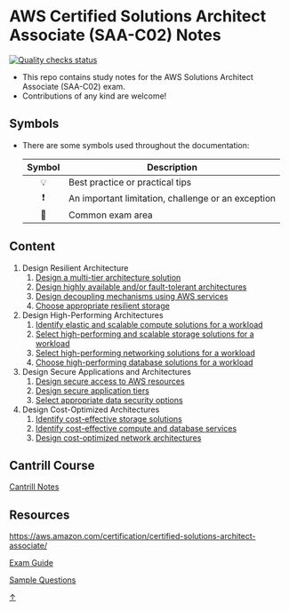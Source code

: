 # AWS Certified Solutions Architect Associate (SAA-C02) Notes

[![Quality checks status](https://github.com/joeyhage/aws-solutions-architect-associate-notes/workflows/Quality%20checks/badge.svg)](https://github.com/joeyhage/aws-solutions-architect-associate-notes/actions)

- This repo contains study notes for the AWS Solutions Architect Associate (SAA-C02) exam.
- Contributions of any kind are welcome!

## Symbols

- There are some symbols used throughout the documentation:

  | Symbol | Description                                        |
  | :----: | -------------------------------------------------- |
  | 💡     | Best practice or practical tips                    |
  | ❗      | An important limitation, challenge or an exception |
  | 📝     | Common exam area                                   |

## Content

1. Design Resilient Architecture
   1. [Design a multi-tier architecture solution](./notes/01-Design-Resilient-Architecture/01-Multi-tier-architecture.md)
   2. [Design highly available and/or fault-tolerant architectures](./notes/01-Design-Resilient-Architecture/02-Highly-available-fault-tolerant.md)
   3. [Design decoupling mechanisms using AWS services](./notes/01-Design-Resilient-Architecture/03-Decoupling-mechanisms.md)
   4. [Choose appropriate resilient storage](./notes/01-Design-Resilient-Architecture/04-Resilient-storage.md)
2. Design High-Performing Architectures
   1. [Identify elastic and scalable compute solutions for a workload](./notes/02-Design-High-Performing-Architectures/01-Elastic-scalable-solutions.md)
   2. [Select high-performing and scalable storage solutions for a workload](./notes/02-Design-High-Performing-Architectures/02-High-performing-scalable-storage-solutions.md)
   3. [Select high-performing networking solutions for a workload](./notes/02-Design-High-Performing-Architectures/03-High-performing-networking-solutions.md)
   4. [Choose high-performing database solutions for a workload](./notes/02-Design-High-Performing-Architectures/04-High-performing-database-solutions.md)
3. Design Secure Applications and Architectures
   1. [Design secure access to AWS resources](./notes/03-Design-Secure-Applications-and-Architectures/01-Secure-access-to-resources.md)
   2. [Design secure application tiers](./notes/03-Design-Secure-Applications-and-Architectures/02-Secure-application-tiers.md)
   3. [Select appropriate data security options](./notes/03-Design-Secure-Applications-and-Architectures/03-Data-security-options.md)
4. Design Cost-Optimized Architectures
   1. [Identify cost-effective storage solutions](./notes/04-Design-Cost-Optimized-Architectures/01-Cost-effective-storage.md)
   2. [Identify cost-effective compute and database services](./notes/04-Design-Cost-Optimized-Architectures/02-Cost-effective-compute-and-database.md)
   3. [Design cost-optimized network architectures](./notes/04-Design-Cost-Optimized-Architectures/03-Cost-optimized-network-architectures.md)

## Cantrill Course

[Cantrill Notes](./notes/Cantrill/Course-Fundamentals-and-AWS-Accounts.md)

## Resources

<a href="https://aws.amazon.com/certification/certified-solutions-architect-associate/" target="_blank">https://aws.amazon.com/certification/certified-solutions-architect-associate/</a>

<a href="./notes/Resources/AWS-Certified-Solutions-Architect-Associate_Exam-Guide.pdf" target="_blank">Exam Guide</a>

<a href="./notes/Resources/AWS-Certified-Solutions-Architect-Associate_Sample-Questions.pdf" target="_blank">Sample Questions</a>

[↑](#content)

